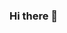 ### Hi there 👋

<!--
**A14Yesha/A14Yesha** is a ✨ _special_ ✨ repository because its `README.md` (this file) appears on your GitHub profile.

Here are some ideas to get you started:

- 🔭 I’m currently working on a professional portoflio.
- 🌱 I’m currently learning how to write.
- 👯 I’m looking to collaborate on freelance design project. My portfolio will have list of my skills.
- 🤔 I’m looking for help with building a my tech skills through experience.
- 💬 Ask me about instructional design model implementation, education and technology.
- 📫 How to reach me: ayesh1416@gmail.com
- 😄 Pronouns She/her
- ⚡ Fun fact I am a momster. (a mom of 2 sisters, a sister of two moms😎)
-->
